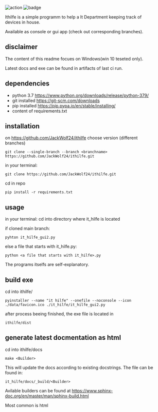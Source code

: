 
![action](https://github.com/JackWolf24/ithilfe/actions/workflows/python-app.yml/badge.svg)  ![badge](https://img.shields.io/endpoint?url=https://gist.githubusercontent.com/JackWolf24/5dfef24b289a9890e7d579140ca0ae15/raw/test.json)


Ithilfe is a simple programm to help a It Department keeping track of devices in house. 

Available as console or gui app (check out corresponding branches). 

## disclaimer
The content of this readme focues on Windows(win 10 teseted only). 

Latest docs and exe can be found in artifacts of last ci run.

## dependencies
- python 3.7 https://www.python.org/downloads/release/python-379/
- git installed https://git-scm.com/downloads
- pip installed https://pip.pypa.io/en/stable/installing/
- content of requirements.txt

## installation 
on https://github.com/JackWolf24/ithilfe choose version (different branches)

`git clone --single-branch --branch <branchname> https://github.com/JackWolf24/ithilfe.git`


in your terminal:

  ```
  git clone https://github.com/JackWolf24/ithilfe.git
  ```
  
  cd in repo
  
  ```
  pip install -r requirements.txt
  ```
  
## usage
in your terminal:
  cd into directory where it_hilfe is located
  
  if cloned main branch:
  
  ```
  pyhton it_hilfe_gui2.py
  ```
  
  else a file that starts with it_hilfe.py:
  
  ```
  python <a file that starts with it_hilfe>.py
  ```
  
  The programs itselfs are self-explanatory. 
  
## build exe

  cd into ithilfe/
  
  ```
  pyinstaller --name "it hilfe" --onefile --noconsole --icon ./data/favicon.ico ./it_hilfe/it_hilfe_gui2.py
  ```
  
  after process beeing finished, the exe file is located in 
  
  ```
  ithilfe/dist
  ```
  
## generate latest docmentation as html

  cd into ithilfe/docs
  
  ```
  make <Builder>
  ```
  
  This will update the docs according to existing docstrings. The file can be found in:
  
  ```
  it_hilfe/docs/_build/<Builder>
  ```
  
  Avilable builders can be found at https://www.sphinx-doc.org/en/master/man/sphinx-build.html
  
  Most common is html
  
